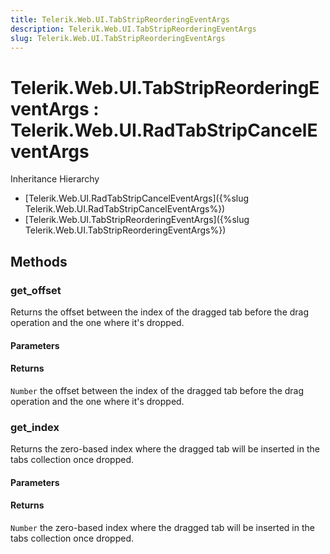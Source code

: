 ```yaml
---
title: Telerik.Web.UI.TabStripReorderingEventArgs
description: Telerik.Web.UI.TabStripReorderingEventArgs
slug: Telerik.Web.UI.TabStripReorderingEventArgs
---
```


# Telerik.Web.UI.TabStripReorderingEventArgs : Telerik.Web.UI.RadTabStripCancelEventArgs


Inheritance Hierarchy

* [Telerik.Web.UI.RadTabStripCancelEventArgs]({%slug Telerik.Web.UI.RadTabStripCancelEventArgs%})
* [Telerik.Web.UI.TabStripReorderingEventArgs]({%slug Telerik.Web.UI.TabStripReorderingEventArgs%})


## Methods


###  get_offset

Returns the offset between the index of the dragged tab before the drag operation and the one where it's dropped. 

#### Parameters

#### Returns

`Number` the offset between the index of the dragged tab before the drag operation and the one where it's dropped.

### get_index

Returns the zero-based index where the dragged tab will be inserted in the tabs collection once dropped. 

#### Parameters

#### Returns

`Number` the zero-based index where the dragged tab will be inserted in the tabs collection once dropped. 





